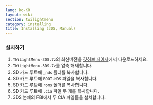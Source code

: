 ```yaml
---
lang: ko-KR
layout: wiki
section: twilightmenu
category: installing
title: Installing (3DS, Manual)
---
```


### 설치하기
1. `TWiLightMenu-3DS.7z`의 최신버전을 [깃허브 페이지](https://github.com/DS-Homebrew/TWiLightMenu/releases)에서 다운로드하세요.
1. `TWiLightMenu-3DS.7z`를 압축 해제합니다.
1. SD 카드 루트에 `_nds` 폴더를 복사합니다.
1. SD 카드 루트에 `BOOT.NDS` 파일을 복사합니다.
1. SD 카드 루트에 `roms` 폴더를 복사합니다.
1. SD 카드 루트에 `.cia` 파일 두 개를 복사합니다.
1. 3DS 본체의 FBI에서 두 CIA 파일들을 설치합니다.

